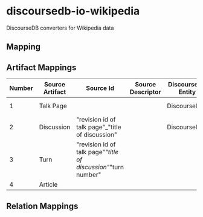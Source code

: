 # discoursedb-io-wikipedia
DiscourseDB converters for Wikipedia data

## Mapping

## Artifact Mappings
| Number | Source Artifact  | Source Id | Source Descriptor | DiscourseDB Entity | DiscourseDB Type |Comments |
| ------------- | ------------- | ------------- | ------------- | ------------- | ------------- | ------------- |
| 1  | Talk Page |  |  | DiscoursePart | TALK_PAGE | Article title -> DiscoursePart.name | 
| 2  | Discussion | "revision id of talk page"\_"title of discussion" |  | DiscoursePart | THREAD | Thread title -> DiscoursePart.name  | 
| 3  | Turn | "revision id of talk page"_"title of discussion"_"turn number" |  |  |  |    | 
| 4  | Article |  |  |  |  |    | 

## Relation Mappings